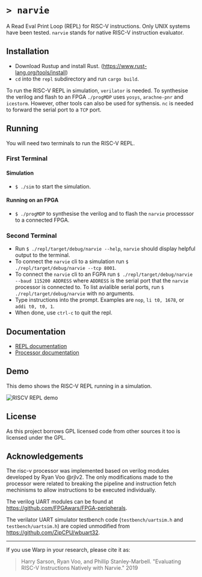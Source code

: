 # `> narvie`

A Read Eval Print Loop (REPL) for RISC-V instructions.
Only UNIX systems have been tested.
`narvie` stands for native RISC-V instruction evaluator.

## Installation

* Download Rustup and install Rust. (<https://www.rust-lang.org/tools/install>)
* `cd` into the `repl` subdirectory and run `cargo build`.

To run the RISC-V REPL in simulation, `verilator` is needed.
To synthesise the verilog and flash to an FPGA `./progMDP` uses `yosys`, `arachne-pnr` and `icestorm`.
However, other tools can also be used for sythensis.
`nc` is needed to forward the serial port to a `TCP` port.

## Running

You will need two terminals to run the RISC-V REPL.

### First Terminal

#### Simulation

* `$ ./sim` to start the simulation.

#### Running on an FPGA

* `$ ./progMDP` to synthesise the verilog and to flash the `narvie` processsor to a connected FPGA.

### Second Terminal

* Run `$ ./repl/target/debug/narvie --help`, `narvie` should display helpful output to the terminal.
* To connect the `narvie` cli to a simulation run `$ ./repl/target/debug/narvie --tcp 8001`.
* To connect the `narvie` cli to an FGPA run `$ ./repl/target/debug/narvie --baud 115200 ADDRESS` where `ADDRESS` is the serial port that the `narvie` processor is connected to. To list avialible serial ports, run `$ ./repl/target/debug/narvie` with no arguments.
* Type instructions into the prompt. Examples are `nop`, `li t0, 1678`, or `addi t0, t0, 1`.
* When done, use `ctrl-c` to quit the repl.

## Documentation

* [REPL documentation](documentation/repl.md)
* [Processor documentation](documentation/processor.md)

## Demo

This demo shows the RISC-V REPL running in a simulation.

![RISCV REPL demo](/images/demo.gif?raw=true)

## License

As this project borrows GPL licensed code from other sources it too is licensed under the GPL.

## Acknowledgements

The risc-v processor was implemented based on verilog modules developed by Ryan Voo @rjlv2.
The only modifications made to the processor were related to breaking the pipeline and instruction fetch mechinisms to allow instructions to be executed individually.

The verilog UART modules can be found at <https://github.com/FPGAwars/FPGA-peripherals>.

The verilator UART simulator testbench code (`testbench/uartsim.h` and `testbench/uartsim.h`) are copied unmodified from <https://github.com/ZipCPU/wbuart32>.

---

If you use Warp in your research, please cite it as:

> Harry Sarson, Ryan Voo, and Phillip Stanley-Marbell.
"Evaluating RISC-V Instructions Natively with Narvie."
2019
